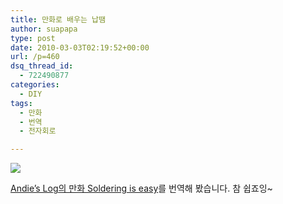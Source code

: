 ```yaml
---
title: 만화로 배우는 납땜
author: suapapa
type: post
date: 2010-03-03T02:19:52+00:00
url: /p=460
dsq_thread_id:
  - 722490877
categories:
  - DIY
tags:
  - 만화
  - 번역
  - 전자회로

---
```

![](https://asset.homin.dev/blog/image/07_soldering_kor.png)

[Andie&#8217;s Log의 만화 Soldering is easy][1]를 번역해 봤습니다. 참 쉽죠잉~

 [1]: http://log.andie.se/post/397677855/soldering-is-easy